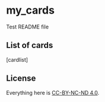 # my_cards
Test README file

## List of cards

[cardlist]

## License

Everything here is [CC-BY-NC-ND 4.0](https://creativecommons.org/licenses/by-nc-nd/4.0/).
